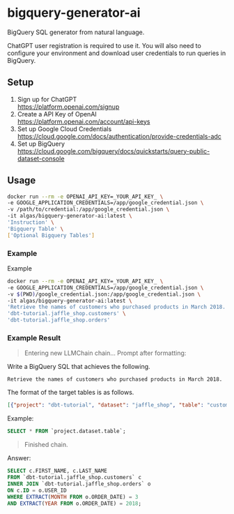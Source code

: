 # bigquery-generator-ai

BigQuery SQL generator from natural language.

ChatGPT user registration is required to use it.
You will also need to configure your environment and download user credentials to run queries in BigQuery.

## Setup

1. Sign up for ChatGPT  
https://platform.openai.com/signup
1. Create a API Key of OpenAI  
https://platform.openai.com/account/api-keys
1. Set up Google Cloud Credentials  
https://cloud.google.com/docs/authentication/provide-credentials-adc
1. Set up BigQuery  
https://cloud.google.com/bigquery/docs/quickstarts/query-public-dataset-console

## Usage

```sh
docker run --rm -e OPENAI_API_KEY=_YOUR_API_KEY_ \
-e GOOGLE_APPLICATION_CREDENTIALS=/app/google_credential.json \
-v /path/to/credential:/app/google_credential.json \
-it algas/bigquery-generator-ai:latest \
'Instruction' \
'Bigquery Table' \
['Optional Bigquery Tables']
```

### Example

Example 

```sh
docker run --rm -e OPENAI_API_KEY=_YOUR_API_KEY_ \
-e GOOGLE_APPLICATION_CREDENTIALS=/app/google_credential.json \
-v $(PWD)/google_credential.json:/app/google_credential.json \
-it algas/bigquery-generator-ai:latest \
'Retrieve the names of customers who purchased products in March 2018.' \
'dbt-tutorial.jaffle_shop.customers' \
'dbt-tutorial.jaffle_shop.orders'
```

### Example Result

> Entering new LLMChain chain...
Prompt after formatting:

Write a BigQuery SQL that achieves the following.
```
Retrieve the names of customers who purchased products in March 2018.
```

The format of the target tables is as follows.
```json
[{"project": "dbt-tutorial", "dataset": "jaffle_shop", "table": "customers", "schema": [{"name": "ID", "type": "INTEGER", "mode": "NULLABLE"}, {"name": "FIRST_NAME", "type": "STRING", "mode": "NULLABLE"}, {"name": "LAST_NAME", "type": "STRING", "mode": "NULLABLE"}]}, {"project": "dbt-tutorial", "dataset": "jaffle_shop", "table": "orders", "schema": [{"name": "ID", "type": "INTEGER", "mode": "NULLABLE"}, {"name": "USER_ID", "type": "INTEGER", "mode": "NULLABLE"}, {"name": "ORDER_DATE", "type": "DATE", "mode": "NULLABLE"}, {"name": "STATUS", "type": "STRING", "mode": "NULLABLE"}, {"name": "_etl_loaded_at", "type": "DATETIME", "mode": "NULLABLE"}]}]
```

Example:
```sql
SELECT * FROM `project.dataset.table`;
```
    

> Finished chain.

Answer:
```sql
SELECT c.FIRST_NAME, c.LAST_NAME 
FROM `dbt-tutorial.jaffle_shop.customers` c 
INNER JOIN `dbt-tutorial.jaffle_shop.orders` o 
ON c.ID = o.USER_ID 
WHERE EXTRACT(MONTH FROM o.ORDER_DATE) = 3 
AND EXTRACT(YEAR FROM o.ORDER_DATE) = 2018;
```
